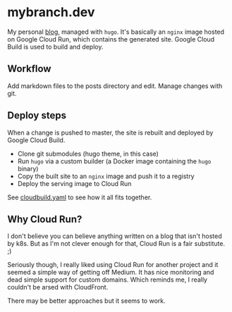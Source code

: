 # mybranch.dev

My personal [blog](https://blog.mybranch.dev), managed with `hugo`. It's basically an `nginx` image hosted on Google Cloud Run, which contains the generated site. Google Cloud Build is used to build and deploy.

## Workflow
Add markdown files to the posts directory and edit. Manage changes with git.

## Deploy steps
When a change is pushed to master, the site is rebuilt and deployed by Google Cloud Build.
- Clone git submodules (hugo theme, in this case)
- Run `hugo` via a custom builder (a Docker image containing the `hugo` binary)
- Copy the built site to an `nginx` image and push it to a registry
- Deploy the serving image to Cloud Run

See [cloudbuild.yaml](cloudbuild.yaml) to see how it all fits together.

## Why Cloud Run?
I don't believe you can believe anything written on a blog that isn't hosted by k8s. But as I'm not clever enough for that, Cloud Run is a fair substitute. ;)

Seriously though, I really liked using Cloud Run for another project and it seemed a simple way of getting off Medium. It has nice monitoring and dead simple support for custom domains. Which reminds me, I really couldn't be arsed with CloudFront.

There may be better approaches but it seems to work.
